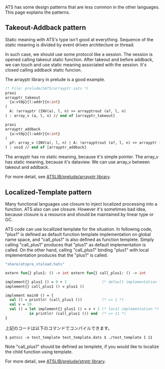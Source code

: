 ATS has some design patterns that are less common in the other languages.
This page explains the patterns.

## Takeout-Addback pattern

Static meaning with ATS's type isn't good at everything.  Sequence of the
static meaning is divided by event driven architecture or thread.

In such case, we should use some protocol like a session.  The session is
opened calling takeout static function.  After takeout and before addback,
we can touch and use static meaning associated with the session.  It's
closed calling addback static funcion.

The arrayptr library in prelude is a good example.

```ocaml
(* File: prelude/SATS/arrayptr.sats *)
praxi
arrayptr_takeout
  {a:vt0p}{l:addr}{n:int}
(
  A: !arrayptr (INV(a), l, n) >> arrayptrout (a?, l, n)
) : array_v (a, l, n) // end of [arrayptr_takeout]

praxi
arrayptr_addback
  {a:vt0p}{l:addr}{n:int}
(
  pf: array_v (INV(a), l, n) | A: !arrayptrout (a?, l, n) >> arrayptr (a, l, n)
) : void // end of [arrayptr_addback]
```

The arrayptr has no static meaning, because it's simple pointer.  The
array_v has static meaning, because it's dataview.  We can use array_v
between takeout and addback.

For more detail, see [ATSLIB/prelude/arrayptr
library](http://www.ats-lang.org/LIBRARY/prelude/SATS/DOCUGEN/HTML/arrayptr.html#arrayptr_takeout).

## Localized-Template pattern

Many functional languages use closure to inject localized processing into a
function.  ATS also can use closure. However it's sometimes bad idea,
because closure is a resource and should be maintained by linear type or GC.

ATS code can use locallized template for the situation.  In following code,
"plus1" is defined as default function template implementation on global
name space, and "call_plus1" is also defined as function templete.  Simply
calling "call_plus1" produces that "plus1" as default implementation is
called.  On the other hand, calling "call_plus1" binding "plus1" with local
implementation produces that the "plus1" is called.

```ocaml (* File: test_template.dats *)  #include
"share/atspre_staload.hats"

extern fun{} plus1: () -> int extern fun{} call_plus1: () -> int

implement{} plus1 () = 0 + 1                (* default implementation *)
implement{} call_plus1 () = plus1 ()

implement main0 () = {
  val () = println! (call_plus1 ())         (* => 1 *)
  val v = 10
  val () = let implement{} plus1 () = v + 1 (* local implementation *)
           in println! (call_plus1 ()) end  (* => 11 *)
}
```

上記のコードは以下のコマンドでコンパイルできます。

``` $ patscc -o test_template test_template.dats $ ./test_template 1 11 ```

Note "call_plus1" should be defined as templete, if you would like to
localize the child function using template.

For more detail, see [ATSLIB/prelude/strptr
library](http://www.ats-lang.org/LIBRARY/prelude/SATS/DOCUGEN/HTML/strptr.html#strnptr_foreach).
